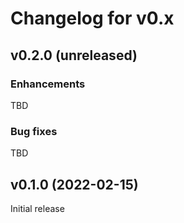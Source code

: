 # Changelog for v0.x

## v0.2.0 (unreleased)

### Enhancements

TBD

### Bug fixes

TBD

## v0.1.0 (2022-02-15)

Initial release
